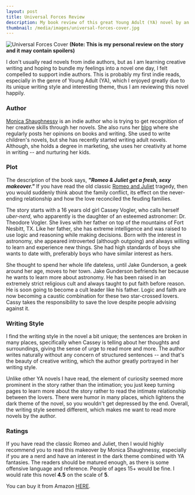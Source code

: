 ```yaml
---
layout: post
title: Universal Forces Review
description: My book review of this great Young Adult (YA) novel by an indie author
thumbnail: /media/images/universal-forces-cover.jpg
---
```

![Universal Forces Cover]({{baseurl}}/media/images/universal-forces-cover.jpg)
**(Note: This is my personal review on the story and it may contain spoilers)**

<span class="firstcharacter">I</span> don't usually read novels from indie authors, but as I am learning creative writing and hoping to bundle my feelings into a novel one day, I felt compelled to support indie authors. This is probably my first indie reads, especially in the genre of Young Adult (YA), which I enjoyed greatly due to its unique writing style and interesting theme, thus I am reviewing this novel happily.

### Author

[Monica Shaughnessy](http://www.monicashaughnessy.com/) is an indie author who is trying to get recognition of her creative skills through her novels. She also runs her [blog](https://monicashaughnessy.wordpress.com/) where she regularly posts her opinions on books and writing. She used to write children's novels, but she has recently started writing adult novels. Although, she holds a degree in marketing, she uses her creativity at home in writing -- and nurturing her kids.

### Plot

The description of the book says, ***"Romeo & Juliet get a fresh, sexy makeover."*** If you have read the old classic [Romeo and Juliet](http://en.wikipedia.org/wiki/Romeo_and_Juliet) tragedy, then you would suddenly think about the family conflict, its effect on the never-ending relationship and how the love reconciled the feuding families.

The story starts with a 16 years old girl Cassey Vogler, who calls herself *uber-nerd*, who apparently is the daughter of an esteemed astronomer: Dr. Theodore Vogler. She lives with her father on top of the mountains of Fort Nesbitt, TX. Like her father, she has extreme intelligence and was raised to use logic and reasoning while making decisions. Born with the interest in astronomy, she appeared introverted (although outgoing) and always willing to learn and experience new things. She had high standards of boys she wants to date with, preferably boys who have similar interest as hers.

She thought to spend her whole life dateless, until Jake Gunderson, a geek around her age, moves to her town. Jake Gunderson befriends her because he wants to learn more about astronomy. He has been raised in an extremely strict religious cult and always taught to put faith before reason. He is soon going to become a cult leader like his father. Logic and faith are now becoming a caustic combination for these two star-crossed lovers. Cassy takes the responsibility to save the love despite people advising against it.

### Writing Style

I find the writing style in the novel a bit unique; the sentences are broken in many places, specifically when Cassey is telling about her thoughts and surroundings, giving the sense of urge to read more and more. The author writes naturally without any concern of structured sentences -- and that's the beauty of creative writing, which the author greatly portrayed in her writing style.

Unlike other YA novels I have read, the element of curiosity seemed more prominent in the story rather than the intimation; you just keep turning pages to learn more about the story rather to read the intimate relationship between the lovers. There were humor in many places, which lightens the dark theme of the novel, so you wouldn't get depressed by the end. Overall, the writing style seemed different, which makes me want to read more novels by the author.

### Ratings

If you have read the classic Romeo and Juliet, then I would highly recommend you to read this makeover by Monica Shaughnessy, especially if you are a nerd and have an interest in the dark theme combined with YA fantasies. The readers should be matured enough, as there is some offensive language and reference. People of ages 15+ would be fine. I would rate this novel **4.5** on the scale of **5**.

You can buy it from Amazon [HERE](http://www.amazon.com/gp/product/B00A0WD25S/ref=as_li_tl?ie=UTF8&camp=1789&creative=9325&creativeASIN=B00A0WD25S&linkCode=as2&tag=danzia-20&linkId=KW5WHT6ONHFBYOJ4).
